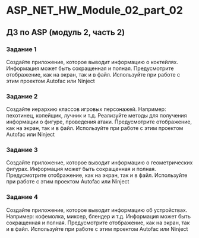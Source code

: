 # ASP_NET_HW_Module_02_part_02
## ДЗ по ASP (модуль 2, часть 2) 

### Задание 1
Создайте приложение, которое выводит информацию 
о коктейлях. Информация может быть сокращенная 
и полная. Предусмотрите отображение, как на экран,
так и в файл. Используйте при работе с этим проектом 
Autofac или Ninject

### Задание 2
Создайте иерархию классов игровых персонажей. 
Например: пехотинец, копейщик, лучник и т.д. 
Реализуйте методы для получения информации о фигуре, 
проведения атаки. Предусмотрите отображение, как 
на экран, так и в файл. Используйте при работе с этим 
проектом Autofac или Ninject

### Задание 3
Создайте приложение, которое выводит информацию 
о геометрических фигурах. Информация может быть 
сокращенная и полная. Предусмотрите отображение,
как на экран, так и в файл. Используйте при работе с 
этим проектом Autofac или Ninject

### Задание 4
Создайте приложение, которое выводит информацию 
об устройствах. Например: кофемолка, миксер, 
блендер и т.д. Информация может быть сокращенная 
и полная. Предусмотрите отображение, как на экран, 
так и в файл. Используйте при работе с этим проектом 
Autofac или Ninject
